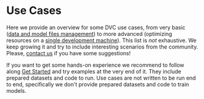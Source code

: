 # Use Cases

Here we provide an overview for some DVC use cases, from very basic
([data and model files management](/doc/use-cases/data-and-model-files-versioning))
to more advanced (optimizing resources on a
[single development machine](/doc/use-cases/multiple-data-scientists-on-a-single-machine)).
This list is _not_ exhaustive. We keep growing it and try to include interesting
scenarios from the community. Please, [contact us](/support) if you have some
suggestions!

If you want to get some hands-on experience we recommend to follow along
[Get Started](/doc/get-started) and try examples at the very end of it. They
include prepared datasets and code to run. Use cases are not written to be run
end to end, specifically we don't provide prepared datasets and code to train
models.
